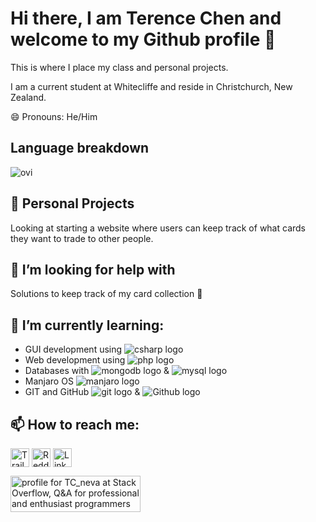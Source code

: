 # Hi there, I am Terence Chen and welcome to my Github profile 👋
This is where I place my class and personal projects.

I am a current student at Whitecliffe and reside in Christchurch, New Zealand.

😄 Pronouns: He/Him

## Language breakdown

<img src="https://github-readme-stats.vercel.app/api/top-langs?username=TcPirate1&show_icons=true&locale=en&layout=compact&theme=chartreuse-dark" alt="ovi" />

## 🔭 Personal Projects
Looking at starting a website where users can keep track of what cards they want to trade to other people.

## 🤔 I’m looking for help with
Solutions to keep track of my card collection 🤔

## 🌱 I’m currently learning:
- GUI development using <img src="https://img.shields.io/badge/C%23-239120?style=for-the-badge&logo=c-sharp&logoColor=white" alt="csharp logo"/>
- Web development using <img src="https://img.shields.io/badge/PHP-777BB4?style=for-the-badge&logo=php&logoColor=white" alt="php logo"/>
- Databases with <img src="https://img.shields.io/badge/MongoDB-4EA94B?style=for-the-badge&logo=mongodb&logoColor=white" alt="mongodb logo"/> & <img src="https://img.shields.io/badge/MySQL-005C84?style=for-the-badge&logo=mysql&logoColor=white" alt="mysql logo"/>
- Manjaro OS <img src="https://img.shields.io/badge/manjaro-35BF5C?style=for-the-badge&logo=manjaro&logoColor=white" alt="manjaro logo"/>
- GIT and GitHub <img src="https://img.shields.io/badge/GIT-E44C30?style=for-the-badge&logo=git&logoColor=white" alt="git logo"/> & <img src="https://img.shields.io/badge/GitHub-100000?style=for-the-badge&logo=github&logoColor=white" alt="Github logo"/>

## 📫 How to reach me:

<a href="https://trailblazer.me/id/terencedchen" target="blank"><img align="center" src="https://img.shields.io/badge/Salesforce-00A1E0?style=for-the-badge&logo=Salesforce&logoColor=white" alt="Trailblazer Profile" height="30" /></a>
<a href="https://www.reddit.com/user/Lack0frecipes" target="blank"><img align="center" src="https://img.shields.io/badge/Reddit-FF4500?style=for-the-badge&logo=reddit&logoColor=white" alt="Reddit" height="30" /></a>
<a href="https://www.linkedin.com/in/terence-dongxu-chen" target="blank"><img align="center" src="https://github.com/mishmanners/MishManners/blob/master/socials/transparent-Linkedin-logo-icon.png" alt="Linkedin Profile" height="30" /></a>

<a href="https://stackoverflow.com/users/22069618/tc-neva"><img src="https://stackoverflow.com/users/flair/22069618.png?theme=clean" width="208" height="58" alt="profile for TC_neva at Stack Overflow, Q&amp;A for professional and enthusiast programmers" title="profile for TC_neva at Stack Overflow, Q&amp;A for professional and enthusiast programmers"></a>
<!--
**TcPirate1/TcPirate1** is a ✨ _special_ ✨ repository because its `README.md` (this file) appears on your GitHub profile.

Here are some ideas to get you started:

- 🔭 I’m currently working on ...
- 🌱 I’m currently learning ...
- 👯 I’m looking to collaborate on ...
- 🤔 I’m looking for help with ...
- 💬 Ask me about ...
- 📫 How to reach me: ...
- 😄 Pronouns: ...
- ⚡ Fun fact: ...
-->
